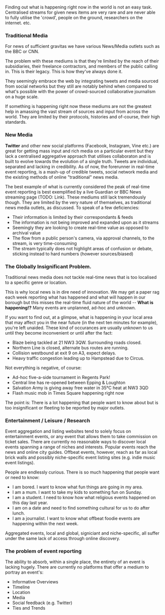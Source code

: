 
Finding out what is happening right now in the world is not an easy task. Centralised streams for given news items are very rare and are never able to fully utilise the 'crowd', people on the ground, researchers on the internet. etc.

### Traditional Media

For news of sufficient gravitas we have various News/Media outlets such as the BBC or CNN. 

The problem with these mediums is that they're limited by the reach of their subsidiaries, their freelance contractors, and members of the public calling in. This is their legacy. This is how they've always done it.

They seemingly embrace the web by integrating tweets and media sourced from social networks but they still are notably behind when compared to what's possible with the power of crowd-sourced collaborative journalism on a huge scale.

If something is happening right now these mediums are not the greatest help in amassing the vast stream of sources and input from across the world. They are limited by their protocols, histories and of-course, their high standards.

### New Media

**Twitter** and other new social platforms (Facebook, Instagram, Vine etc.) are great for getting mass input and rich media on a particular event but they lack a centralised aggregative approach that utilises collaboraton and is built to evolve towards the evolution of a single truth. Tweets are individual, separated and lacking in credibility. As of now, the forerunner in real-time event reporting, is a mash-up of credible tweets, social network media and the existing methods of online "traditional" news media.

The best example of what is currently considered the peak of real-time event reporting is best exemplified by a live Guardian or BBC News streaming page (TODO: Link). These mediums still lack tremendously though. They are limited by the very nature of themselves, as traditional news media outlets, as discussed. To speak of a few deficiencies:

 * Their information is limited by their correspondants & feeds
 * The information is not being improved and expanded upon as it streams
  * Seemingly they are looking to create real-time value as opposed to archival value
 * The flow from a public person's camera, via approval channels, to the stream, is very time-consuming
 * The stream typically does not highlight areas of confusion or debate, sticking instead to hard numbers (however sources/biased)

### The Globally Insignificant Problem.

Traditional news media does not tackle real-time news that is too localised to a specific genre or location.

This is why local news is in dire need of innovation. We may get a paper rag each week reporting what has happened and what will happen in our borough but this misses the real-time fluid nature of the world -- **What is happening!?** Many events are unplanned, ad-hoc and unknown.

If you want to find out, at a glimpse, what is happening in your local area that may affect you in the near future (in the next ten minutes for example), you're left unaided. These kind of occurances are usually unknown to us until they become inconvenient or until after the fact:

 * Blaze being tackled at 21 NW3 3QW. Surrounding roads closed.
 * Northern Line is closed, alternate bus routes are running.
 * Collision westbound at exit 9 on A3, expect delays.
 * Heavy traffic congestion leading up to Hampstead due to Circus.

Not everything is negative, of course:

 * Ad-hoc five-a-side tournament in Regents Park!
 * Central line has re-opened between Epping & Loughton
 * Salvation Army is giving away free water in 35°C heat at NW3 3QD
 * Flash music mob in Times Square happening right now

The point is: There is a lot happening that people want to know about but is too insignificant or fleeting to be reported by major outlets.

### Entertainment / Leisure / Research

Event aggregation and listing websites tend to solely focus on entertainment events, or any event that allows them to take commission on ticket sales. There are currently no reasonable ways to discover local events spanning a range of niches and interests. Popular events reach the news and online city guides. Offbeat events, however, reach as far as local brick walls and possibly niche-specific event listing sites (e.g. indie music event listings).

People are endlessly curious. There is so much happening that people want or need to know:

 * I am bored. I want to know what fun things are going in my area.
 * I am a mum. I want to take my kids to something fun on Sunday.
 * I am a student. I need to know how what religious events happened on this day last year.
 * I am on a date and need to find something cultural for us to do after lunch.
 * I am a journalist. I want to know what offbeat foodie events are happening within the next week.

Aggregated events, local and global, signiciant and niche-specific, all suffer under the same lack of access through online discovery.

### The problem of event reporting

The ability to absorb, within a single place, the entirety of an event is lacking hugely. There are currently no platforms that offer a medium to portray an event's:

 * Informative Overviews
 * Timeline
 * Location
 * Media
 * Social feedback (e.g. Twitter)
 * Ties and Trends










